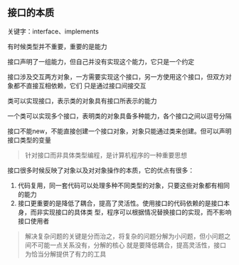 ## 接口的本质
关键字：interface、implements

有时候类型并不重要，重要的是能力

接口声明了一组能力，但自己并没有实现这个能力，它只是一个约定

接口涉及交互两方对象，一方需要实现这个接口，另一方使用这个接口，但双方对象都不直接互相依赖，它们
只是通过接口间接交互

类可以实现接口，表示类的对象具有接口所表示的能力

一个类可以实现多个接口，表明类的对象具备多种能力，各个接口之间以逗号分隔

接口不能new，不能直接创建一个接口对象，对象只能通过类来创建。但可以声明接口类型的变量

> 针对接口而非具体类型编程，是计算机程序的一种重要思想

接口很多时候反映了对象以及对对象操作的本质，它的优点有很多：
1. 代码复用，同一套代码可以处理多种不同类型的对象，只要这些对象都有相同的能力
2. 接口更重要的是降低了耦合，提高了灵活性。使用接口的代码依赖的是接口本身，而非实现接口的具体类
型，程序可以根据情况替换接口的实现，而不影响接口使用者

> 解决复杂问题的关键是分而治之，将复杂的问题分解为小问题，但小问题之间不可能一点关系没有，分解的核心
就是要降低耦合，提高灵活性，接口为恰当分解提供了有力的工具



